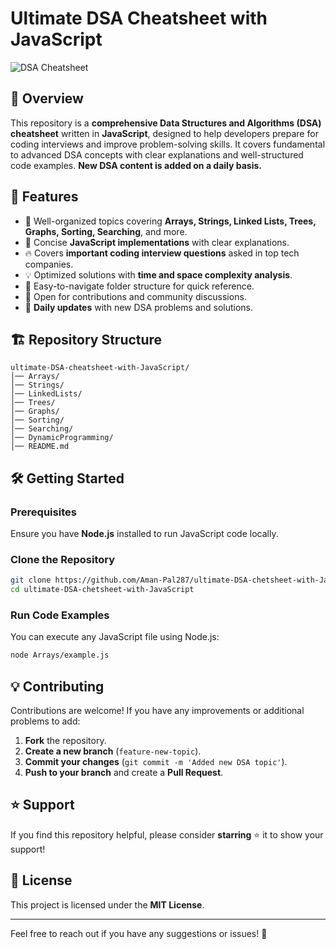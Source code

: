 # Ultimate DSA Cheatsheet with JavaScript

![DSA Cheatsheet](https://img.shields.io/badge/JavaScript-DSA%20Cheatsheet-blue.svg)

## 🚀 Overview
This repository is a **comprehensive Data Structures and Algorithms (DSA) cheatsheet** written in **JavaScript**, designed to help developers prepare for coding interviews and improve problem-solving skills. It covers fundamental to advanced DSA concepts with clear explanations and well-structured code examples. **New DSA content is added on a daily basis.**

## 📌 Features
- 📖 Well-organized topics covering **Arrays, Strings, Linked Lists, Trees, Graphs, Sorting, Searching**, and more.
- 📝 Concise **JavaScript implementations** with clear explanations.
- 🔥 Covers **important coding interview questions** asked in top tech companies.
- 💡 Optimized solutions with **time and space complexity analysis**.
- 📂 Easy-to-navigate folder structure for quick reference.
- 🤝 Open for contributions and community discussions.
- 📅 **Daily updates** with new DSA problems and solutions.

## 🏗️ Repository Structure
```
ultimate-DSA-cheatsheet-with-JavaScript/
│── Arrays/
│── Strings/
│── LinkedLists/
│── Trees/
│── Graphs/
│── Sorting/
│── Searching/
│── DynamicProgramming/
│── README.md
```

## 🛠️ Getting Started
### Prerequisites
Ensure you have **Node.js** installed to run JavaScript code locally.

### Clone the Repository
```sh
git clone https://github.com/Aman-Pal287/ultimate-DSA-chetsheet-with-JavaScript.git
cd ultimate-DSA-chetsheet-with-JavaScript
```

### Run Code Examples
You can execute any JavaScript file using Node.js:
```sh
node Arrays/example.js
```

## 💡 Contributing
Contributions are welcome! If you have any improvements or additional problems to add:
1. **Fork** the repository.
2. **Create a new branch** (`feature-new-topic`).
3. **Commit your changes** (`git commit -m 'Added new DSA topic'`).
4. **Push to your branch** and create a **Pull Request**.

## ⭐ Support
If you find this repository helpful, please consider **starring** ⭐ it to show your support!

## 📜 License
This project is licensed under the **MIT License**.

---
Feel free to reach out if you have any suggestions or issues! 🚀
